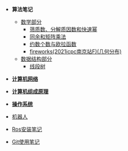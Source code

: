 <!-- docs/_sidebar.md -->

* **算法笔记**
  - [数学部分](note/算法/数学部分/README.md) 
    -  [筛质数、分解质因数和快速幂](note/算法/数学部分/筛质数、分解质因数和快速幂.md) 
    -  [同余和矩阵乘法](note/算法/数学部分/同余和矩阵乘法.md) 
    -  [约数个数与欧拉函数](note/算法/数学部分/约数个数与欧拉函数.md) 
    -  [fireworks(2021icpc南京站F)(几何分布)](note/算法/数学部分/fireworks(2021icpc南京站F)(几何分布).md) 
  - [数据结构部分](note/算法/数据结构部分/README.md) 
    -    [线段树](note/算法/数据结构部分/线段树.md) 
* [**计算机网络**](note/计算机网络/README.md) 
* [**计算机组成原理**](note/计算机组成原理/README.md) 
* [**操作系统**](note/操作系统/README.md) 
*  [机器人](note\ros笔记\README.md) 
  *  [Ros安装笔记](note\ros笔记/Ros的安装.md) 

* [Git使用笔记](note/git.md) 

